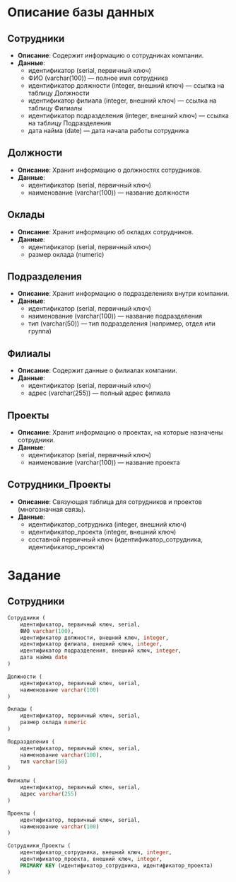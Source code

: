 # Описание базы данных

## Сотрудники
- **Описание**: Содержит информацию о сотрудниках компании.
- **Данные**:
  - идентификатор (serial, первичный ключ)
  - ФИО (varchar(100)) — полное имя сотрудника
  - идентификатор должности (integer, внешний ключ) — ссылка на таблицу Должности
  - идентификатор филиала (integer, внешний ключ) — ссылка на таблицу Филиалы
  - идентификатор подразделения (integer, внешний ключ) — ссылка на таблицу Подразделения
  - дата найма (date) — дата начала работы сотрудника

## Должности
- **Описание**: Хранит информацию о должностях сотрудников.
- **Данные**:
  - идентификатор (serial, первичный ключ)
  - наименование (varchar(100)) — название должности

## Оклады
- **Описание**: Хранит информацию об окладах сотрудников.
- **Данные**:
  - идентификатор (serial, первичный ключ)
  - размер оклада (numeric)

## Подразделения
- **Описание**: Хранит информацию о подразделениях внутри компании.
- **Данные**:
  - идентификатор (serial, первичный ключ)
  - наименование (varchar(100)) — название подразделения
  - тип (varchar(50)) — тип подразделения (например, отдел или группа)

## Филиалы
- **Описание**: Содержит данные о филиалах компании.
- **Данные**:
  - идентификатор (serial, первичный ключ)
  - адрес (varchar(255)) — полный адрес филиала

## Проекты
- **Описание**: Хранит информацию о проектах, на которые назначены сотрудники.
- **Данные**:
  - идентификатор (serial, первичный ключ)
  - наименование (varchar(100)) — название проекта

## Сотрудники_Проекты
- **Описание**: Связующая таблица для сотрудников и проектов (многозначная связь).
- **Данные**:
  - идентификатор_сотрудника (integer, внешний ключ)
  - идентификатор_проекта (integer, внешний ключ)
  - составной первичный ключ (идентификатор_сотрудника, идентификатор_проекта)

# Задание

## Сотрудники
```sql
Сотрудники (
    идентификатор, первичный ключ, serial,
    ФИО varchar(100),
    идентификатор должности, внешний ключ, integer,
    идентификатор филиала, внешний ключ, integer,
    идентификатор подразделения, внешний ключ, integer,
    дата найма date
)

Должности (
    идентификатор, первичный ключ, serial,
    наименование varchar(100)
)

Оклады (
    идентификатор, первичный ключ, serial,
    размер оклада numeric
)

Подразделения (
    идентификатор, первичный ключ, serial,
    наименование varchar(100),
    тип varchar(50)
)

Филиалы (
    идентификатор, первичный ключ, serial,
    адрес varchar(255)
)

Проекты (
    идентификатор, первичный ключ, serial,
    наименование varchar(100)
)

Сотрудники_Проекты (
    идентификатор_сотрудника, внешний ключ, integer,
    идентификатор_проекта, внешний ключ, integer,
    PRIMARY KEY (идентификатор_сотрудника, идентификатор_проекта)
)
